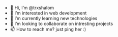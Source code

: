 - 👋 Hi, I’m @trxshalom
- 👀 I’m interested in web development
- 🌱 I’m currently learning new technologies
- 💞️ I’m looking to collaborate on intresting projects
- 📫 How to reach me? just ping her :) 

<!---
trxshalom/trxshalom is a ✨ special ✨ repository because its `README.md` (this file) appears on your GitHub profile.
You can click the Preview link to take a look at your changes.
--->
